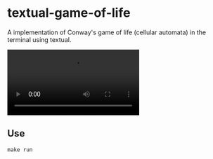 # textual-game-of-life 

A implementation of Conway's game of life (cellular automata) in the terminal using textual.

<video src="https://github.com/thomascrha/textual-game-of-life/assets/5226462/d3b92114-411c-4a95-95e9-559d648cf5d4
" controls="controls" style="max-width: 730px;">
</video>

## Use

`make run`
